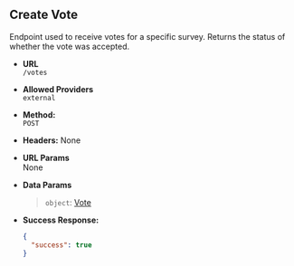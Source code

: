 ## **Create Vote**

Endpoint used to receive votes for a specific survey.
Returns the status of whether the vote was accepted.

- **URL**  
  `/votes`

- **Allowed Providers**  
  `external`

- **Method:**  
  `POST`

- **Headers:**
  None

- **URL Params**  
  None

- **Data Params**

  > `object`: [Vote](../../requests/VOTE.md)

- **Success Response:**
  ```json
  {
    "success": true
  }
  ```
